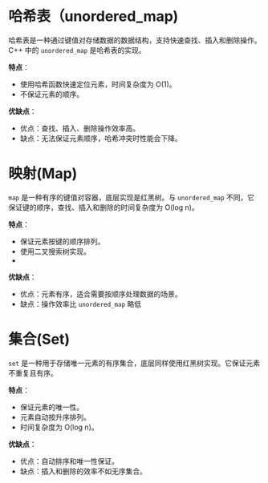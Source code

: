 # 哈希表（unordered_map)


哈希表是一种通过键值对存储数据的数据结构，支持快速查找、插入和删除操作。C++ 中的 `unordered_map` 是哈希表的实现。

**特点**：

* 使用哈希函数快速定位元素，时间复杂度为 O(1)。
* 不保证元素的顺序。

**优缺点**：

* 优点：查找、插入、删除操作效率高。
* 缺点：无法保证元素顺序，哈希冲突时性能会下降。

# 映射(Map)


`map` 是一种有序的键值对容器，底层实现是红黑树。与 `unordered_map` 不同，它保证键的顺序，查找、插入和删除的时间复杂度为 O(log n)。

**特点**：

* 保证元素按键的顺序排列。
* 使用二叉搜索树实现。
*

**优缺点**：

* 优点：元素有序，适合需要按顺序处理数据的场景。
* 缺点：操作效率比 `unordered_map` 略低

# 集合(Set)


`set` 是一种用于存储唯一元素的有序集合，底层同样使用红黑树实现。它保证元素不重复且有序。

**特点**：

* 保证元素的唯一性。
* 元素自动按升序排列。
* 时间复杂度为 O(log n)。

**优缺点**：

* 优点：自动排序和唯一性保证。
* 缺点：插入和删除的效率不如无序集合。

#
